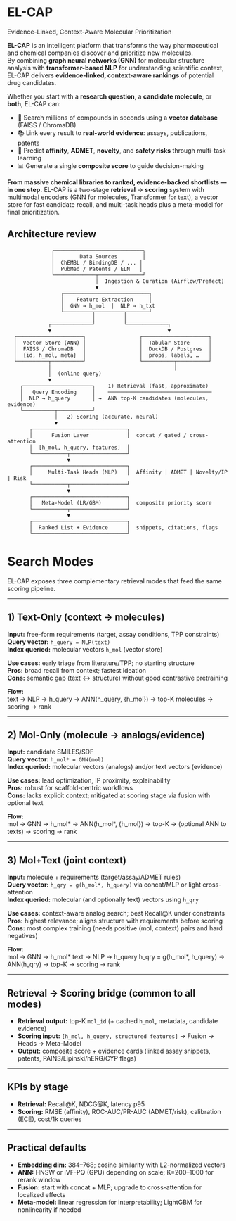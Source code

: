 # EL-CAP
Evidence-Linked, Context-Aware Molecular Prioritization

**EL-CAP** is an intelligent platform that transforms the way pharmaceutical and chemical companies discover and prioritize new molecules.  
By combining **graph neural networks (GNN)** for molecular structure analysis with **transformer-based NLP** for understanding scientific context, EL-CAP delivers **evidence-linked, context-aware rankings** of potential drug candidates.  

Whether you start with a **research question**, a **candidate molecule**, or **both**, EL-CAP can:  
- 🚀 Search millions of compounds in seconds using a **vector database** (FAISS / ChromaDB)  
- 📚 Link every result to **real-world evidence**: assays, publications, patents  
- 🧪 Predict **affinity**, **ADMET**, **novelty**, and **safety risks** through multi-task learning  
- 📊 Generate a single **composite score** to guide decision-making  

**From massive chemical libraries to ranked, evidence-backed shortlists — in one step.**
EL-CAP is a two-stage **retrieval** → **scoring** system with multimodal encoders (GNN for molecules, Transformer for text), a vector store for fast candidate recall, and multi-task heads plus a meta-model for final prioritization.
## Architecture review

                  ┌────────────────────────────┐
                  │        Data Sources        │
                  │  ChEMBL / BindingDB / ... │
                  │  PubMed / Patents / ELN   │
                  └─────────────┬──────────────┘
                                │  Ingestion & Curation (Airflow/Prefect)
                                ▼
                     ┌───────────────────────────┐
                     │    Feature Extraction     │
                     │  GNN → h_mol  |  NLP → h_txt
                     └─────────┬─────────┬───────┘
                               │         │
                 ┌─────────────┘         └─────────────┐
                 ▼                                     ▼
      ┌─────────────────────┐                 ┌─────────────────────┐
      │  Vector Store (ANN) │                 │  Tabular Store      │
      │  FAISS / ChromaDB   │                 │  DuckDB / Postgres  │
      │  {id, h_mol, meta}  │                 │  props, labels, …   │
      └──────────┬──────────┘                 └──────────┬──────────┘
                 │                                       │
                 │  (online query)
                 ▼
        ┌──────────────────────┐    1) Retrieval (fast, approximate)
        │   Query Encoding     │    ─────────────────────────────────
        │  NLP → h_query       │ →  ANN top-K candidates (molecules, evidence)
        └──────────┬───────────┘
                   │   2) Scoring (accurate, neural)
                   ▼
           ┌──────────────────────────────┐
           │      Fusion Layer            │  concat / gated / cross-attention
           │  [h_mol, h_query, features]  │
           └───────────┬──────────────────┘
                       ▼
           ┌──────────────────────────────┐
           │     Multi-Task Heads (MLP)   │  Affinity | ADMET | Novelty/IP | Risk
           └───────────┬──────────────────┘
                       ▼
           ┌──────────────────────────────┐
           │   Meta-Model (LR/GBM)        │  composite priority score
           └───────────┬──────────────────┘
                       ▼
           ┌──────────────────────────────┐
           │  Ranked List + Evidence      │  snippets, citations, flags
           └──────────────────────────────┘
  # Search Modes

EL-CAP exposes three complementary retrieval modes that feed the same scoring pipeline.

---

## 1) Text-Only (context → molecules)

**Input:** free-form requirements (target, assay conditions, TPP constraints)  
**Query vector:** `h_query = NLP(text)`  
**Index queried:** molecular vectors `h_mol` (vector store)  

**Use cases:** early triage from literature/TPP; no starting structure  
**Pros:** broad recall from context; fastest ideation  
**Cons:** semantic gap (text ↔ structure) without good contrastive pretraining  

**Flow:**  
text → NLP → h_query → ANN(h_query, {h_mol}) → top-K molecules → scoring → rank

---

## 2) Mol-Only (molecule → analogs/evidence)

**Input:** candidate SMILES/SDF  
**Query vector:** `h_mol* = GNN(mol)`  
**Index queried:** molecular vectors (analogs) and/or text vectors (evidence)  

**Use cases:** lead optimization, IP proximity, explainability  
**Pros:** robust for scaffold-centric workflows  
**Cons:** lacks explicit context; mitigated at scoring stage via fusion with optional text  

**Flow:**  
mol → GNN → h_mol* → ANN(h_mol*, {h_mol}) → top-K → (optional ANN to texts) → scoring → rank


---

## 3) Mol+Text (joint context)

**Input:** molecule + requirements (target/assay/ADMET rules)  
**Query vector:** `h_qry = g(h_mol*, h_query)` via concat/MLP or light cross-attention  
**Index queried:** molecular (and optionally text) vectors using `h_qry`  

**Use cases:** context-aware analog search; best Recall@K under constraints  
**Pros:** highest relevance; aligns structure with requirements before scoring  
**Cons:** most complex training (needs positive (mol, context) pairs and hard negatives)  

**Flow:**  
mol → GNN → h_mol*
text → NLP → h_query
h_qry = g(h_mol*, h_query) → ANN(h_qry) → top-K → scoring → rank

---

## Retrieval → Scoring bridge (common to all modes)

- **Retrieval output:** top-K `mol_id` (+ cached `h_mol`, metadata, candidate evidence)  
- **Scoring input:** `[h_mol, h_query, structured features]` → Fusion → Heads → Meta-Model  
- **Output:** composite score + evidence cards (linked assay snippets, patents, PAINS/Lipinski/hERG/CYP flags)  

---

## KPIs by stage

- **Retrieval:** Recall@K, NDCG@K, latency p95  
- **Scoring:** RMSE (affinity), ROC-AUC/PR-AUC (ADMET/risk), calibration (ECE), cost/1k queries  

---

## Practical defaults

- **Embedding dim:** 384–768; cosine similarity with L2-normalized vectors  
- **ANN:** HNSW or IVF-PQ (GPU) depending on scale; K=200–1000 for rerank window  
- **Fusion:** start with concat + MLP; upgrade to cross-attention for localized effects  
- **Meta-model:** linear regression for interpretability; LightGBM for nonlinearity if needed



